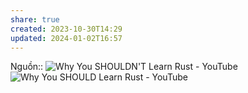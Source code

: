 ```yaml
---
share: true
created: 2023-10-30T14:29
updated: 2024-01-02T16:57
---
```


Nguồn:: ![Why You SHOULDN'T Learn Rust - YouTube](https://youtu.be/kOFWIvNowXo?si=sdHbK6t97OiMDpxb)
![Why You SHOULD Learn Rust - YouTube](https://youtu.be/h-hdFwze-0U?si=3HP3HIMmQDJnA9T4)